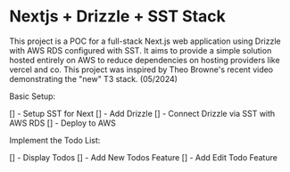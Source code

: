# Nextjs + Drizzle + SST Stack

This project is a POC for a full-stack Next.js web application using Drizzle with AWS RDS configured with SST. It aims to provide a simple solution hosted entirely on AWS to reduce dependencies on hosting providers like vercel and co. This project was inspired by Theo Browne's recent video demonstrating the "new" T3 stack. (05/2024)

Basic Setup:

[] - Setup SST for Next
[] - Add Drizzle
[] - Connect Drizzle via SST with AWS RDS
[] - Deploy to AWS


Implement the Todo List:

[] - Display Todos
[] - Add New Todos Feature
[] - Add Edit Todo Feature

